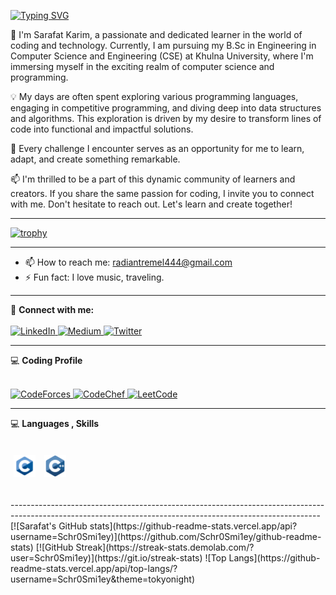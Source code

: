 [![Typing SVG](https://readme-typing-svg.demolab.com?font=Fira+Code&pause=1000&color=22AAF7&width=435&lines=Hi+there+!+it's+been+a+while+%F0%9F%91%8B)](https://git.io/typing-svg)

👋 I'm Sarafat Karim, a passionate and dedicated learner in the world of coding and technology. Currently, I am pursuing my B.Sc in Engineering in Computer Science and Engineering (CSE) at Khulna University, where I'm immersing myself in the exciting realm of computer science and programming.

💡 My days are often spent exploring various programming languages, engaging in competitive programming, and diving deep into data structures and algorithms. This exploration is driven by my desire to transform lines of code into functional and impactful solutions.

🌟 Every challenge I encounter serves as an opportunity for me to learn, adapt, and create something remarkable.

📫 I'm thrilled to be a part of this dynamic community of learners and creators. If you share the same passion for coding, I invite you to connect with me. Don't hesitate to reach out. Let's learn and create together!

-----------------------------------------------------------------------------------------------------------------------------------------------------------

[![trophy](https://github-profile-trophy.vercel.app/?username=Schr0Smi1ey)](https://github.com/Schr0Smi1ey/github-profile-trophy)

-----------------------------------------------------------------------------------------------------------------------------------------------------------

- 📫 How to reach me: radiantremel444@gmail.com
- ⚡ Fun fact: I love music, traveling.

-----------------------------------------------------------------------------------------------------------------------------------------------------------
:handshake: **Connect with me:** <br><br>
<a href="https://www.linkedin.com/in/sarafat-karim-0a91b7182">
  <img src="https://img.shields.io/badge/LinkedIn-0077B5?style=for-the-badge&logo=linkedin&logoColor=white" alt="LinkedIn">
</a>
<a href="https://medium.com/@Schro_smiley">
  <img src="https://img.shields.io/badge/Medium-12100E?style=for-the-badge&logo=medium&logoColor=white" alt="Medium">
</a>
<a href="https://twitter.com/sarafat_karim">
  <img src="https://img.shields.io/badge/Twitter-1DA1F2?style=for-the-badge&logo=twitter&logoColor=white" alt="Twitter">
</a> <br>

-----------------------------------------------------------------------------------------------------------------------------------------------------------
:computer: **Coding Profile**<br><br>

<a href="https://codeforces.com/profile/Schr0Smi1ey">
  <img src="https://img.shields.io/badge/Codeforces-445f9d?style=for-the-badge&logo=Codeforces&logoColor=white" alt="CodeForces">
</a>
<a href="https://www.codechef.com/users/schrosmiley">
  <img src="https://img.shields.io/badge/Codechef-%23B92B27.svg?&style=for-the-badge&logo=Codechef&logoColor=white" alt="CodeChef">
</a>
<a href="https://leetcode.com/Schr0Smi1ey/">
  <img src="https://img.shields.io/badge/-LeetCode-FFA116?style=for-the-badge&logo=LeetCode&logoColor=black" alt="LeetCode">
</a><br>

-----------------------------------------------------------------------------------------------------------------------------------------------------------
:computer: **Languages , Skills**<br><br>
<p float="left">
  <img style="padding:5px;" align="center" alt="C" width="35px" src="https://raw.githubusercontent.com/github/explore/80688e429a7d4ef2fca1e82350fe8e3517d3494d/topics/c/c.png"/>
  
  <img style="padding:5px;" align="center" alt="C++" width="35px" src="https://raw.githubusercontent.com/github/explore/80688e429a7d4ef2fca1e82350fe8e3517d3494d/topics/cpp/cpp.png"/>
</p> <br>
-----------------------------------------------------------------------------------------------------------------------------------------------------------
[![Sarafat's GitHub stats](https://github-readme-stats.vercel.app/api?username=Schr0Smi1ey)](https://github.com/Schr0Smi1ey/github-readme-stats)
[![GitHub Streak](https://streak-stats.demolab.com/?user=Schr0Smi1ey)](https://git.io/streak-stats)
![Top Langs](https://github-readme-stats.vercel.app/api/top-langs/?username=Schr0Smi1ey&theme=tokyonight)
